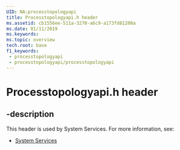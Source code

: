 ```yaml
---
UID: NA:processtopologyapi
title: Processtopologyapi.h header
ms.assetid: cb1556ee-511a-3270-a6c9-a173fd81200a
ms.date: 01/11/2019
ms.keywords: 
ms.topic: overview
tech.root: base
f1_keywords:
 - processtopologyapi
 - processtopologyapi/processtopologyapi
---
```


# Processtopologyapi.h header


## -description

This header is used by System Services. For more information, see:

- [System Services](../_base/index.md)

